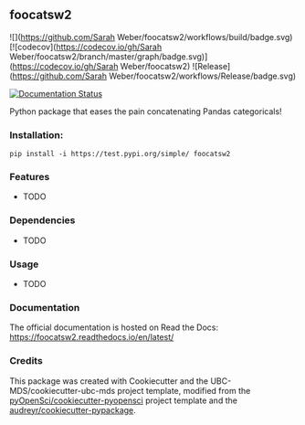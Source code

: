 ## foocatsw2 

![](https://github.com/Sarah Weber/foocatsw2/workflows/build/badge.svg) [![codecov](https://codecov.io/gh/Sarah Weber/foocatsw2/branch/master/graph/badge.svg)](https://codecov.io/gh/Sarah Weber/foocatsw2) ![Release](https://github.com/Sarah Weber/foocatsw2/workflows/Release/badge.svg)

[![Documentation Status](https://readthedocs.org/projects/foocatsw2/badge/?version=latest)](https://foocatsw2.readthedocs.io/en/latest/?badge=latest)

Python package that eases the pain concatenating Pandas categoricals!

### Installation:

```
pip install -i https://test.pypi.org/simple/ foocatsw2
```

### Features
- TODO

### Dependencies

- TODO

### Usage

- TODO

### Documentation
The official documentation is hosted on Read the Docs: <https://foocatsw2.readthedocs.io/en/latest/>

### Credits
This package was created with Cookiecutter and the UBC-MDS/cookiecutter-ubc-mds project template, modified from the [pyOpenSci/cookiecutter-pyopensci](https://github.com/pyOpenSci/cookiecutter-pyopensci) project template and the [audreyr/cookiecutter-pypackage](https://github.com/audreyr/cookiecutter-pypackage).
